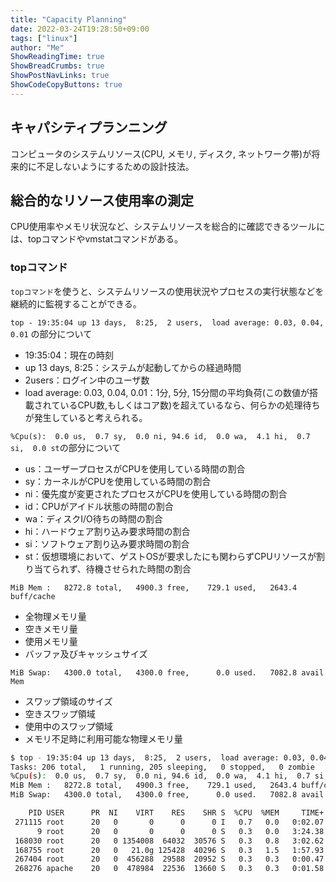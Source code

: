```yaml
---
title: "Capacity Planning"
date: 2022-03-24T19:28:50+09:00
tags: ["linux"] 
author: "Me"
ShowReadingTime: true
ShowBreadCrumbs: true
ShowPostNavLinks: true
ShowCodeCopyButtons: true
---
```


## キャパシティプランニング

コンピュータのシステムリソース(CPU, メモリ, ディスク, ネットワーク帯)が将来的に不足しないようにするための設計技法。

## 総合的なリソース使用率の測定

CPU使用率やメモリ状況など、システムリソースを総合的に確認できるツールには、topコマンドやvmstatコマンドがある。

### topコマンド

`topコマンド`を使うと、システムリソースの使用状況やプロセスの実行状態などを継続的に監視することができる。

`top - 19:35:04 up 13 days,  8:25,  2 users,  load average: 0.03, 0.04, 0.01` の部分について

- 19:35:04：現在の時刻
- up 13 days, 8:25：システムが起動してからの経過時間
- 2users：ログイン中のユーザ数
- load average: 0.03, 0.04, 0.01：1分, 5分, 15分間の平均負荷(この数値が搭載されているCPU数,もしくはコア数)を超えているなら、何らかの処理待ちが発生していると考えられる。

`%Cpu(s):  0.0 us,  0.7 sy,  0.0 ni, 94.6 id,  0.0 wa,  4.1 hi,  0.7 si,  0.0 st`の部分について

- us：ユーザープロセスがCPUを使用している時間の割合
- sy：カーネルがCPUを使用している時間の割合
- ni：優先度が変更されたプロセスがCPUを使用している時間の割合
- id：CPUがアイドル状態の時間の割合
- wa：ディスクI/O待ちの時間の割合
- hi：ハードウェア割り込み要求時間の割合
- si：ソフトウェア割り込み要求時間の割合
- st：仮想環境において、ゲストOSが要求したにも関わらずCPUリソースが割り当てられず、待機させられた時間の割合

`MiB Mem :   8272.8 total,   4900.3 free,    729.1 used,   2643.4 buff/cache`

- 全物理メモリ量
- 空きメモリ量
- 使用メモリ量
- バッファ及びキャッシュサイズ

`MiB Swap:   4300.0 total,   4300.0 free,      0.0 used.   7082.8 avail Mem`

- スワップ領域のサイズ
- 空きスワップ領域
- 使用中のスワップ領域
- メモリ不足時に利用可能な物理メモリ量

```bash
$ top - 19:35:04 up 13 days,  8:25,  2 users,  load average: 0.03, 0.04, 0.01
Tasks: 206 total,   1 running, 205 sleeping,   0 stopped,   0 zombie
%Cpu(s):  0.0 us,  0.7 sy,  0.0 ni, 94.6 id,  0.0 wa,  4.1 hi,  0.7 si,  0.0 st
MiB Mem :   8272.8 total,   4900.3 free,    729.1 used,   2643.4 buff/cache
MiB Swap:   4300.0 total,   4300.0 free,      0.0 used.   7082.8 avail Mem 

    PID USER      PR  NI    VIRT    RES    SHR S  %CPU  %MEM     TIME+ COMMAND                            
 271115 root      20   0       0      0      0 I   0.7   0.0   0:02.07 kworker/0:2-events                 
      9 root      20   0       0      0      0 S   0.3   0.0   3:24.38 ksoftirqd/0                        
 168030 root      20   0 1354008  64032  30576 S   0.3   0.8   3:02.62 node                               
 168755 root      20   0   21.0g 125428  40296 S   0.3   1.5   1:57.93 node                               
 267404 root      20   0  456288  29588  20952 S   0.3   0.3   0:00.47 httpd                              
 268276 apache    20   0  478984  22536  13660 S   0.3   0.3   0:01.58 httpd    
```
